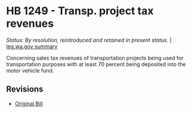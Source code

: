 # HB 1249 - Transp. project tax revenues
*Status: By resolution, reintroduced and retained in present status.* | [leg.wa.gov summary](https://app.leg.wa.gov/billsummary?BillNumber=1249&Year=2021)

Concerning sales tax revenues of transportation projects being used for transportation purposes with at least 70 percent being deposited into the motor vehicle fund.

## Revisions
* [Original Bill](1/)
